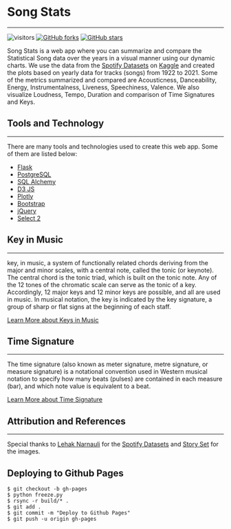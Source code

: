 # Song Stats

----------

![visitors](https://visitor-badge.laobi.icu/badge?page_id=compmonk.SongStats) [![GitHub forks](https://img.shields.io/github/forks/compmonk/SongStats)](https://github.com/compmonk/SongStats/network) [![GitHub stars](https://img.shields.io/github/stars/compmonk/SongStats)](https://github.com/compmonk/SongStats/stargazers)

Song Stats is a web app where you can summarize and compare the Statistical Song data over the years in a visual manner
using our dynamic charts. We use the data from
the [Spotify Datasets](https://www.kaggle.com/datasets/lehaknarnauli/spotify-datasets)
on [Kaggle](https://www.kaggle.com/) and created the plots based on yearly data for tracks (songs) from 1922 to 2021.
Some of the metrics summarized and compared are Acousticness, Danceability, Energy, Instrumentalness, Liveness,
Speechiness, Valence. We also visualize Loudness, Tempo, Duration and comparison of Time Signatures and Keys.

## Tools and Technology

--------------------

There are many tools and technologies used to create this web app. Some of them are listed below:

* [Flask](https://flask.palletsprojects.com/)
* [PostgreSQL](https://www.postgresql.org/)
* [SQL Alchemy](https://www.sqlalchemy.org/)
* [D3 JS](https://d3js.org/)
* [Plotly](https://plotly.com/javascript/)
* [Bootstrap](https://getbootstrap.com/)
* [jQuery](https://jquery.com/)
* [Select 2](https://select2.org/)

## Key in Music

------------

key, in music, a system of functionally related chords deriving from the major and minor scales, with a central note,
called the tonic (or keynote). The central chord is the tonic triad, which is built on the tonic note. Any of the 12
tones of the chromatic scale can serve as the tonic of a key. Accordingly, 12 major keys and 12 minor keys are possible,
and all are used in music. In musical notation, the key is indicated by the key signature, a group of sharp or flat
signs at the beginning of each staff.

[Learn More about Keys in Music](https://www.britannica.com/art/key-music)

## Time Signature

--------------

The time signature (also known as meter signature, metre signature, or measure signature) is a notational convention
used in Western musical notation to specify how many beats (pulses) are contained in each measure (bar), and which note
value is equivalent to a beat.

[Learn More about Time Signature](https://en.wikipedia.org/wiki/Time_signature)

## Attribution and References

--------------------------

Special thanks to [Lehak Narnauli](https://www.kaggle.com/lehaknarnauli) for
the [Spotify Datasets](https://www.kaggle.com/datasets/lehaknarnauli/spotify-datasets)
and [Story Set](https://storyset.com/) for the images.

## Deploying to Github Pages

```shell
$ git checkout -b gh-pages
$ python freeze.py
$ rsync -r build/* . 
$ git add .
$ git commit -m "Deploy to Github Pages"
$ git push -u origin gh-pages
```